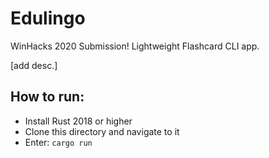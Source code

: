 # Edulingo
WinHacks 2020 Submission! Lightweight Flashcard CLI app.

[add desc.]

## How to run:
* Install Rust 2018 or higher
* Clone this directory and navigate to it
* Enter: ``` cargo run ```